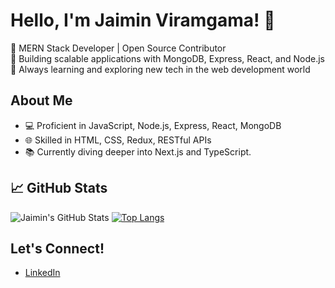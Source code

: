 # Hello, I'm Jaimin Viramgama! 👋

🌟 MERN Stack Developer | Open Source Contributor  
🚀 Building scalable applications with MongoDB, Express, React, and Node.js  
🌱 Always learning and exploring new tech in the web development world

## About Me
- 💻 Proficient in JavaScript, Node.js, Express, React, MongoDB
- 🌐 Skilled in HTML, CSS, Redux, RESTful APIs
- 📚 Currently diving deeper into Next.js and TypeScript.

## 📈 GitHub Stats

![Jaimin's GitHub Stats](https://github-readme-stats.vercel.app/api?username=jaimin1503&show_icons=true&hide_title=true&hide=issues)
[![Top Langs](https://github-readme-stats.vercel.app/api/top-langs/?username=jaimin1503&layout=compact)](https://github.com/your_username/github-readme-stats)

## Let's Connect!
- [LinkedIn]([link](https://www.linkedin.com/in/jaimin-viramgama-487485233/)https://www.linkedin.com/in/jaimin-viramgama-487485233/)
